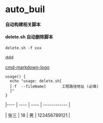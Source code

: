 # auto_buil
#### 自动构建相关脚本
#### delete.sh 自动删除脚本


    delete.sh -f xxx
    
    
ddd

[cmd-markdown-logo](https://www.zybuluo.com/static/img/logo.png)

```angular2
usage() {
  echo "usage: delete.sh[
  [-f  --fileName]       工程路径地址 (必填)
  ]"
}
```

|---- | ---- | ---- | ------------ |

| 张三 | 18 | 男 | 123456789121 |

